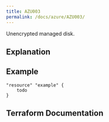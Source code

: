 ```yaml
---
title: AZU003
permalink: /docs/azure/AZU003/
---
```


Unencrypted managed disk.

## Explanation

## Example

```
"resource" "example" {
	todo
}
```

## Terraform Documentation
